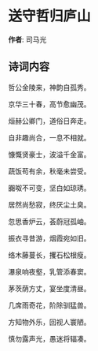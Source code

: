 # 送守哲归庐山

**作者**: 司马光

## 诗词内容

哲公金陵来，神韵自孤秀。

京华三十春，高节愈幽茂。

烜赫公卿门，道俗日奔走。

自非趣尚合，一息不相就。

慷慨贤豪士，波溢千金富。

蔬饭苟有余，秋毫未尝受。

嚻呶不可变，坚白如琼琇。

居然尚愁寂，终厌尘土臭。

忽思香炉云，荟蔚冠孤岫。

振衣寻昔游，烟霞宛如旧。

络木藤蔓长，攫石松根瘦。

瀑泉响夜壑，乳管添春窦。

茅茨荫方丈，宴坐度清昼。

几席雨奇花，阶除驯猛兽。

方知物外乐，回视人寰陋。

慎勿露声光，愚迷将辐凑。

